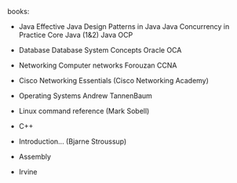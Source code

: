 books:
* Java
Effective Java
Design Patterns in Java
Java Concurrency in Practice
Core Java (1&2)
Java OCP

* Database
Database System Concepts
Oracle OCA

* Networking
Computer networks Forouzan
CCNA
- Cisco Networking Essentials (Cisco Networking Academy)

* Operating Systems
Andrew TannenBaum

* Linux command reference (Mark Sobell)

* C++
- Introduction... (Bjarne Stroussup)

* Assembly
- Irvine

